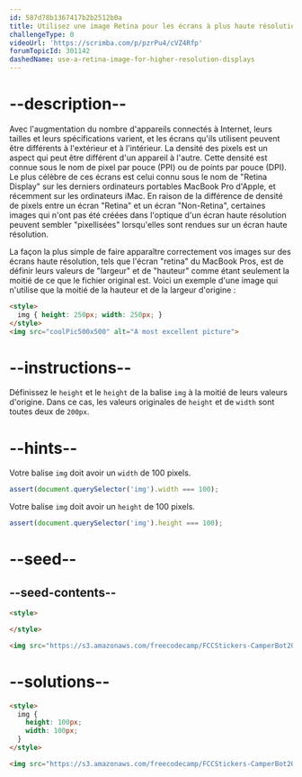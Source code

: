 ```yaml
---
id: 587d78b1367417b2b2512b0a
title: Utilisez une image Retina pour les écrans à plus haute résolution
challengeType: 0
videoUrl: 'https://scrimba.com/p/pzrPu4/cVZ4Rfp'
forumTopicId: 301142
dashedName: use-a-retina-image-for-higher-resolution-displays
---
```


# --description--

Avec l'augmentation du nombre d'appareils connectés à Internet, leurs tailles et leurs spécifications varient, et les écrans qu'ils utilisent peuvent être différents à l'extérieur et à l'intérieur. La densité des pixels est un aspect qui peut être différent d'un appareil à l'autre. Cette densité est connue sous le nom de pixel par pouce (PPI) ou de points par pouce (DPI). Le plus célèbre de ces écrans est celui connu sous le nom de "Retina Display" sur les derniers ordinateurs portables MacBook Pro d'Apple, et récemment sur les ordinateurs iMac. En raison de la différence de densité de pixels entre un écran "Retina" et un écran "Non-Retina", certaines images qui n'ont pas été créées dans l'optique d'un écran haute résolution peuvent sembler "pixellisées" lorsqu'elles sont rendues sur un écran haute résolution.

La façon la plus simple de faire apparaître correctement vos images sur des écrans haute résolution, tels que l'écran "retina" du MacBook Pros, est de définir leurs valeurs de "largeur" et de "hauteur" comme étant seulement la moitié de ce que le fichier original est. Voici un exemple d'une image qui n'utilise que la moitié de la hauteur et de la largeur d'origine :

```html
<style>
  img { height: 250px; width: 250px; }
</style>
<img src="coolPic500x500" alt="A most excellent picture">
```

# --instructions--

Définissez le `height` et le `height` de la balise `img` à la moitié de leurs valeurs d'origine. Dans ce cas, les valeurs originales de `height` et de `width` sont toutes deux de `200px`.

# --hints--

Votre balise `img` doit avoir un `width` de 100 pixels.

```js
assert(document.querySelector('img').width === 100);
```

Votre balise `img` doit avoir un `height` de 100 pixels.

```js
assert(document.querySelector('img').height === 100);
```

# --seed--

## --seed-contents--

```html
<style>

</style>

<img src="https://s3.amazonaws.com/freecodecamp/FCCStickers-CamperBot200x200.jpg" alt="freeCodeCamp sticker that says 'Because CamperBot Cares'">
```

# --solutions--

```html
<style>
  img { 
    height: 100px; 
    width: 100px; 
  }
</style>

<img src="https://s3.amazonaws.com/freecodecamp/FCCStickers-CamperBot200x200.jpg" alt="freeCodeCamp sticker that says 'Because CamperBot Cares'">
```
